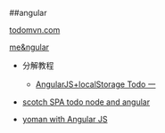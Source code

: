 ##angular

[todomvn.com](http://todomvc.com/examples/angularjs_require/?#/)

[me&ngular](http://stephenplusplus.github.io/meangular/)

*	分解教程
	*	[AngularJS+localStorage Todo 一 ](http://www.cnblogs.com/Randylu/p/3523652.html?utm_source=tuicool)
	
* [scotch SPA todo node and angular ](https://scotch.io/tutorials/creating-a-single-page-todo-app-with-node-and-angular)
	
* [yoman with Angular JS](http://briantford.com/blog/angular-yeoman)		
